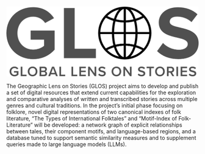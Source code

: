 
![Geographic Lens On Stories](glos_logo_2.jpg)

The Geographic Lens on Stories (GLOS) project aims to develop and publish a set of digital resources that extend current capabilities for the exploration and comparative analyses of written and transcribed stories across multiple genres and cultural traditions. In the project’s initial phase focusing on folklore, novel digital representations of two canonical indexes of folk literature, “The Types of International Folktales” and “Motif-Index of Folk-Literature” will be developed: a network graph of explicit relationships between tales, their component motifs, and language-based regions, and a database tuned to support semantic similarity measures and to supplement queries made to large language models (LLMs).